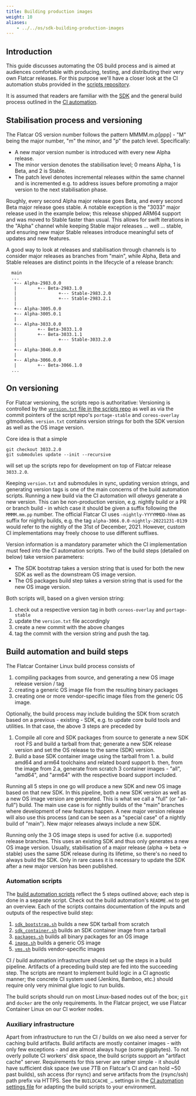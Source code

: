 ```yaml
---
title: Building production images
weight: 10
aliases:
    - ../../os/sdk-building-production-images
---
```



## Introduction

This guide discusses automating the OS build process and is aimed at audiences comfortable with producing, testing, and distributing their very own Flatcar releases. For this purpose we'll have a closer look at the CI automation stubs provided in the [scripts repository][scripts-repo-ci].

It is assumed that readers are familiar with the [SDK][mod-cl] and the general build process outlined in the [CI automation][scripts-repo-ci].


## Stabilisation process and versioning

The Flatcar OS version number follows the pattern MMMM.m.p[ppp] - "M" being the major number, "m" the minor, and "p" the patch level.
Specifically:
- A new major version number is introduced with every new Alpha release.
- The minor version denotes the stabilisation level; 0 means Alpha, 1 is Beta, and 2 is Stable.
- The patch level denotes incremental releases within the same channel and is incremented e.g. to address issues before promoting a major version to the next stabilisation phase.

Roughly, every second Alpha major release goes Beta, and every second Beta major release goes stable.
A notable exception is the "3033" major release used in the example below; this release shipped ARM64 support and was moved to Stable faster than usual.
This allows for swift iterations in the "Alpha" channel while keeping Stable major releases … well … stable, and ensuring new major Stable releases introduce meaningful sets of updates and new features.

A good way to look at releases and stabilisation through channels is to consider major releases as branches from "main", while Alpha, Beta and Stable releases are distinct points in the lifecycle of a release branch:
```
  main
  ...
   +-- Alpha-2983.0.0
   |        +-- Beta-2983.1.0
   |                +--- Stable-2983.2.0
   |                +--- Stable-2983.2.1
   |
   +-- Alpha-3005.0.0
   +-- Alpha-3005.0.1
   |
   +-- Alpha-3033.0.0
   |        +-- Beta-3033.1.0
   |        +-- Beta-3033.1.1
   |                +--- Stable-3033.2.0
   |
   +-- Alpha-3046.0.0
   |
   +-- Alpha-3066.0.0
   |        +-- Beta-3066.1.0
  ...
```


## On versioning

For Flatcar versioning, the scripts repo is authoritative: 
Versioning is controlled by the [`version.txt` file in the scripts repo](https://github.com/flatcar-linux/scripts/blob/main/sdk_container/.repo/manifests/version.txt) as well as via the commit pointers of the script repo's `portage-stable` and `coreos-overlay` gitmodules.
`version.txt` contains version strings for both the SDK version as well as the OS image version.

Core idea is that a simple
```shell
git checkout 3033.2.0
git submodules update --init --recursive
```
will set up the scripts repo for development on top of Flatcar release `3033.2.0`.

Keeping `version.txt` and submodules in sync, updating version strings, and generating version tags is one of the main concerns of the build automation scripts.
Running a new build via the CI automation will *always* generate a new version.
This can be non-production version, e.g. nightly build or a PR or branch build - in which case it should be given a suffix following the `MMMM.mm.pp` number.
The official Flatcar CI uses `-nightly-YYYYMMDD-hhmm` as suffix for nightly builds, e.g. the tag `alpha-3066.0.0-nightly-20221231-0139` would refer to the nightly of the 31st of December, 2021.
However, custom CI implementations may freely choose to use different suffixes.


Version information is a mandatory parameter which the CI implementation must feed into the CI automation scripts. Two of the build steps (detailed on below) take version parameters:
- The SDK bootstrap takes a version string that is used for both the new SDK as well as the downstream OS image version.
- The OS packages build step takes a version string that is used for the new OS image version.

Both scripts will, based on a given version string:
1. check out a respective version tag in both `coreos-overlay` and `portage-stable`
2. update the `version.txt` file accordingly
3. create a new commit with the above changes
4. tag the commit with the version string and push the tag.


## Build automation and build steps

The Flatcar Container Linux build process consists of

1. compiling packages from source, and generating a new OS image release version / tag
2. creating a generic OS image file from the resulting binary packages
3. creating one or more vendor-specific image files from the generic OS image.


Optionally, the build process may include building the SDK from scratch based on a previous - existing - SDK, e.g. to update core build tools and utilities.
In that case, the above 3 steps are preceded by

1. Compile all core and SDK packages from source to generate a new SDK root FS and build a tarball from that; generate a new SDK release version and set the OS release to the same (SDK) version.
2. Build a base SDK container image using the tarball from 1.
   a. build amd64 and arm64 toolchains and related board support
   b. then, from the image from 2.a, generate from scratch 3 container images - "all", "amd64", and "arm64" with the respective board support included.


Running all 5 steps in one go will produce a new SDK and new OS image based on that new SDK.
In this pipeline, both a new SDK version as well as a new OS image version are generated.
This is what we call a "full" (or "all-full") build.
The main use case is for nightly builds of the "main" branches where development of new features happen.
A new major version release will also use this process (and can be seen as a "special case" of a nightly build of "main").
New major releases always include a new SDK.

Running only the 3 OS image steps is used for active (i.e. supported) release branches.
This uses an existing SDK and thus only generates a new OS image version.
Usually, stabilisation of a major release (alpha -> beta -> stable) uses the same SDK release during its lifetime, so there's no need to always build the SDK.
Only in rare cases it is necessary to update the SDK after a new major version has been published.


### Automation scripts

The [build automation scripts][scripts-repo-ci] reflect the 5 steps outlined above; each step is done in a separate script.
Check out the build automation's `README.md` to get an overview.
Each of the scripts contains documentation of the inputs and outputs of the respective build step:

1. [`sdk_bootstrap.sh`](https://github.com/flatcar-linux/scripts/blob/main/ci-automation/sdk_bootstrap.sh) builds a new SDK tarball from scratch
2. [`sdk_container.sh`](https://github.com/flatcar-linux/scripts/blob/main/ci-automation/sdk_container.sh) builds an SDK container image from a tarball
3. [`packages.sh`](https://github.com/flatcar-linux/scripts/blob/main/ci-automation/packages.sh) builds all binary packages for an OS image
4. [`image.sh`](https://github.com/flatcar-linux/scripts/blob/main/ci-automation/image.sh) builds a generic OS image
5. [`vms.sh`](https://github.com/flatcar-linux/scripts/blob/main/ci-automation/vms.sh) builds vendor-specific images

CI / build automation infrastructure should set up the steps in a build pipeline.
Artifacts of a preceding build step are fed into the succeeding step.
The scripts are meant to implement build logic in a CI agnostic manner; the concrete CI system used (Jenkins, Bamboo, etc.) should require only very minimal glue logic to run builds.

The build scripts should run on most Linux-based nodes out of the box; `git` and `docker` are the only requirements.
In the Flatcar project, we use Flatcar Container Linux on our CI worker nodes.


### Auxiliary infrastructure

Apart from infrastructure to run the CI / builds on we also need a server for caching build artifacts.
Build artifacts are mostly container images - with only few exceptions - and are almost always huge (some gigabytes).
To not overly pollute CI workers' disk space, the build scripts support an "artifact cache" server.
Requirements for this server are rather simple - it should have sufficient disk space (we use 7TB on Flatcar's CI and can hold ~50 past builds), ssh access (for rsync) and serve artifacts from the (rsync/ssh) path prefix via HTTPS.
See the `BUILDCACHE_…` settings in the [CI automation settings file](https://github.com/flatcar-linux/scripts/blob/main/ci-automation/ci-config.env) for adapting the build scripts to your environment.

[scripts-repo-ci]: https://github.com/flatcar-linux/scripts/tree/main/ci-automation
[mod-cl]: sdk-modifying-flatcar
